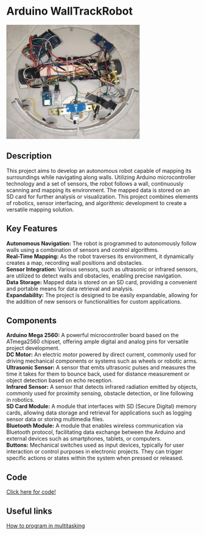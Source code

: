 # Arduino WallTrackRobot

<img src="images/IMG_20230124_205014.jpg" alt="Wall track robot" style="width:350px;height:300px;">

## Description

This project aims to develop an autonomous robot capable of mapping its surroundings while navigating along walls. Utilizing Arduino microcontroller technology and a set of sensors, the robot follows a wall, continuously scanning and mapping its environment. The mapped data is stored on an SD card for further analysis or visualization. This project combines elements of robotics, sensor interfacing, and algorithmic development to create a versatile mapping solution.

## Key Features

**Autonomous Navigation:** The robot is programmed to autonomously follow walls using a combination of sensors and control algorithms.<br>
**Real-Time Mapping:** As the robot traverses its environment, it dynamically creates a map, recording wall positions and obstacles.<br>
**Sensor Integration:** Various sensors, such as ultrasonic or infrared sensors, are utilized to detect walls and obstacles, enabling precise navigation.<br>
**Data Storage:** Mapped data is stored on an SD card, providing a convenient and portable means for data retrieval and analysis.<br>
**Expandability:** The project is designed to be easily expandable, allowing for the addition of new sensors or functionalities for custom applications.

## Components

**Arduino Mega 2560:** A powerful microcontroller board based on the ATmega2560 chipset, offering ample digital and analog pins for versatile project development.<br>
**DC Motor:** An electric motor powered by direct current, commonly used for driving mechanical components or systems such as wheels or robotic arms.<br>
**Ultrasonic Sensor:** A sensor that emits ultrasonic pulses and measures the time it takes for them to bounce back, used for distance measurement or object detection based on echo reception.<br>
**Infrared Sensor:** A sensor that detects infrared radiation emitted by objects, commonly used for proximity sensing, obstacle detection, or line following in robotics.<br>
**SD Card Module:** A module that interfaces with SD (Secure Digital) memory cards, allowing data storage and retrieval for applications such as logging sensor data or storing multimedia files.<br>
**Bluetooth Module:** A module that enables wireless communication via Bluetooth protocol, facilitating data exchange between the Arduino and external devices such as smartphones, tablets, or computers.<br>
**Buttons:** Mechanical switches used as input devices, typically for user interaction or control purposes in electronic projects. They can trigger specific actions or states within the system when pressed or released.

## Code

[Click here for code!](Code.ino)

## Useful links

[How to program in multitasking](https://github.com/bxparks/AceRoutine/blob/develop/USER_GUIDE.md)


